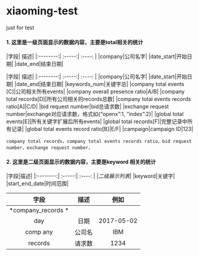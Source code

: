 # xiaoming-test
just for test
#### 1. 这里是一级页面显示的数据内容，主要是total相关的统计

|字段| 描述|
|:--------:| :-----:| :----: |
|company|公司名字|
|date_start|开始日期|
|date_end|结束日期|


|字段| 描述|
|:--------:| :-----:| :----: |
|company|公司名字|
|date_start|开始日期|
|date_end|结束日期|
|keywords_num|关键字总|
|company total events [C]|公司相关所有events|
|company overall presence ratio|A/B|
|company total records[D]|所有公司相关的records总数|
|company total events records ratio[A]|C/D|
|bid request number|bid总请求数|
|exchange request number|exchange对应请求数，格式如{“openx”:1, ”index”:2}|
|global total events[E]|所有关键字扩展后所有events|
|global total records[F]|完整记录中所有记录|
|global total events record ratio[B]|E/F|
|campaign|campaign  ID|123|

```
company total records，company total events records ratio，bid request number，exchange request number，

```

#### 2. 这里是二级页面显示的数据内容，主要是keyword 相关的统计

 |字段|描述|
 |:--------:| :-----:| :----: |
 |*二级展示列表*| 
 |keyword|关键字| 
 |start\_end\_date|时间范围| 

  |字段| 描述|例如|
  |:--------:| :-----:| :----: |
  | *company_records *|
  |day|日期|2017-05-02|
  |comp any |公司名|IBM|
  |records|请求数|1234|
